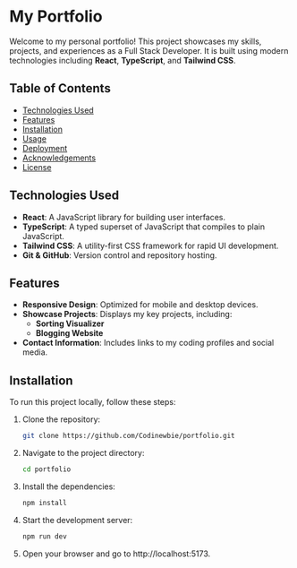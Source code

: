 # My Portfolio

Welcome to my personal portfolio! This project showcases my skills, projects, and experiences as a Full Stack Developer. It is built using modern technologies including **React**, **TypeScript**, and **Tailwind CSS**.

## Table of Contents

- [Technologies Used](#technologies-used)
- [Features](#features)
- [Installation](#installation)
- [Usage](#usage)
- [Deployment](#deployment)
- [Acknowledgements](#acknowledgements)
- [License](#license)

## Technologies Used

- **React**: A JavaScript library for building user interfaces.
- **TypeScript**: A typed superset of JavaScript that compiles to plain JavaScript.
- **Tailwind CSS**: A utility-first CSS framework for rapid UI development.
- **Git & GitHub**: Version control and repository hosting.

## Features

- **Responsive Design**: Optimized for mobile and desktop devices.
- **Showcase Projects**: Displays my key projects, including:
  - **Sorting Visualizer**
  - **Blogging Website**
- **Contact Information**: Includes links to my coding profiles and social media.

## Installation

To run this project locally, follow these steps:

1. Clone the repository:
   ```bash
   git clone https://github.com/Codinewbie/portfolio.git
2. Navigate to the project directory:
   ```bash
   cd portfolio
4. Install the dependencies:
   ```bash
   npm install
6. Start the development server:
   ```bash
   npm run dev
8. Open your browser and go to http://localhost:5173.
